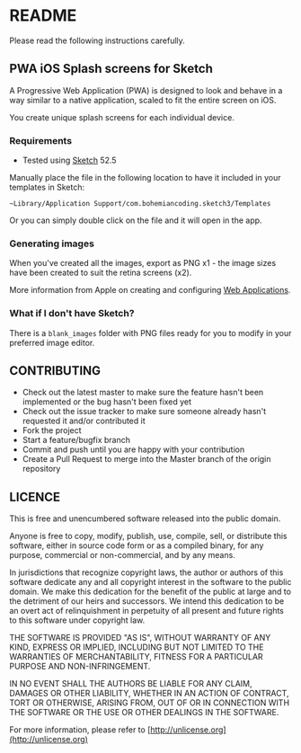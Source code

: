 # README

Please read the following instructions carefully.

## PWA iOS Splash screens for Sketch

A Progressive Web Application (PWA) is designed to look and behave in a way similar to a native application, scaled to fit the entire screen on iOS.

You create unique splash screens for each individual device.

### Requirements

- Tested using [Sketch](https://www.sketchapp.com/) 52.5

Manually place the file in the following location to have it included in your templates in Sketch:

	~Library/Application Support/com.bohemiancoding.sketch3/Templates
	
Or you can simply double click on the file and it will open in the app.

### Generating images

When you've created all the images, export as PNG x1 - the image sizes have been created to suit the retina screens (x2).

More information from Apple on creating and configuring [Web Applications](https://developer.apple.com/library/archive/documentation/AppleApplications/Reference/SafariWebContent/ConfiguringWebApplications/ConfiguringWebApplications.html).

### What if I don't have Sketch?

There is a `blank_images` folder with PNG files ready for you to modify in your preferred image editor.

## CONTRIBUTING

- Check out the latest master to make sure the feature hasn't been implemented or the bug hasn't been fixed yet
- Check out the issue tracker to make sure someone already hasn't requested it and/or contributed it
- Fork the project
- Start a feature/bugfix branch
- Commit and push until you are happy with your contribution
- Create a Pull Request to merge into the Master branch of the origin repository


## LICENCE

This is free and unencumbered software released into the public domain.

Anyone is free to copy, modify, publish, use, compile, sell, or distribute this software, either in source code form or as a compiled binary, for any purpose, commercial or non-commercial, and by any means.

In jurisdictions that recognize copyright laws, the author or authors of this software dedicate any and all copyright interest in the software to the public domain. We make this dedication for the benefit of the public at large and to the detriment of our heirs and successors. We intend this dedication to be an overt act of relinquishment in perpetuity of all present and future rights to this
software under copyright law.

THE SOFTWARE IS PROVIDED "AS IS", WITHOUT WARRANTY OF ANY KIND, EXPRESS OR IMPLIED, INCLUDING BUT NOT LIMITED TO THE WARRANTIES OF MERCHANTABILITY, FITNESS FOR A PARTICULAR PURPOSE AND NON-INFRINGEMENT.

IN NO EVENT SHALL THE AUTHORS BE LIABLE FOR ANY CLAIM, DAMAGES OR OTHER LIABILITY, WHETHER IN AN ACTION OF CONTRACT, TORT OR OTHERWISE, ARISING FROM, OUT OF OR IN CONNECTION WITH THE SOFTWARE OR THE USE OR OTHER DEALINGS IN THE SOFTWARE.

For more information, please refer to [http://unlicense.org](http://unlicense.org)
